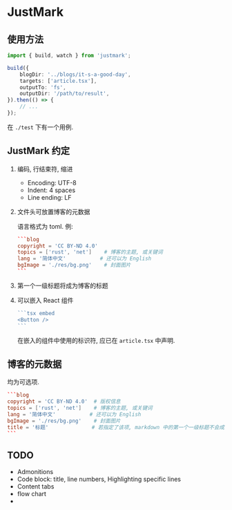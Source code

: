 # JustMark

## 使用方法

```ts
import { build, watch } from 'justmark';

build({
    blogDir: '../blogs/it-s-a-good-day',
    targets: ['article.tsx'],
    outputTo: 'fs',
    outputDir: '/path/to/result',
}).then(() => {
    // ...
});
```

在 `./test` 下有一个用例.

## JustMark 约定

1. 编码, 行结束符, 缩进
    - Encoding: UTF-8
    - Indent: 4 spaces
    - Line ending: LF
2. 文件头可放置博客的元数据

    语言格式为 toml. 例:
    ````toml
    ```blog
    copyright = 'CC BY-ND 4.0'
    topics = ['rust', 'net']    # 博客的主题, 或关键词
    lang = '简体中文'           # 还可以为 English
    bgImage = './res/bg.png'    # 封面图片
    ```
    ````
3. 第一个一级标题将成为博客的标题
4. 可以嵌入 React 组件

    ````ts
    ```tsx embed
    <Button />
    ```
    ````

    在嵌入的组件中使用的标识符, 应已在 `article.tsx` 中声明.

## 博客的元数据

均为可选项.

````toml
```blog
copyright = 'CC BY-ND 4.0'  # 版权信息
topics = ['rust', 'net']    # 博客的主题, 或关键词
lang = '简体中文'           # 还可以为 English
bgImage = './res/bg.png'    # 封面图片
title = '标题'              # 若指定了该项, markdown 中的第一个一级标题不会成为标题
```
````

## TODO

- Admonitions
- Code block: title, line numbers, Highlighting specific lines
- Content tabs
- flow chart
- 